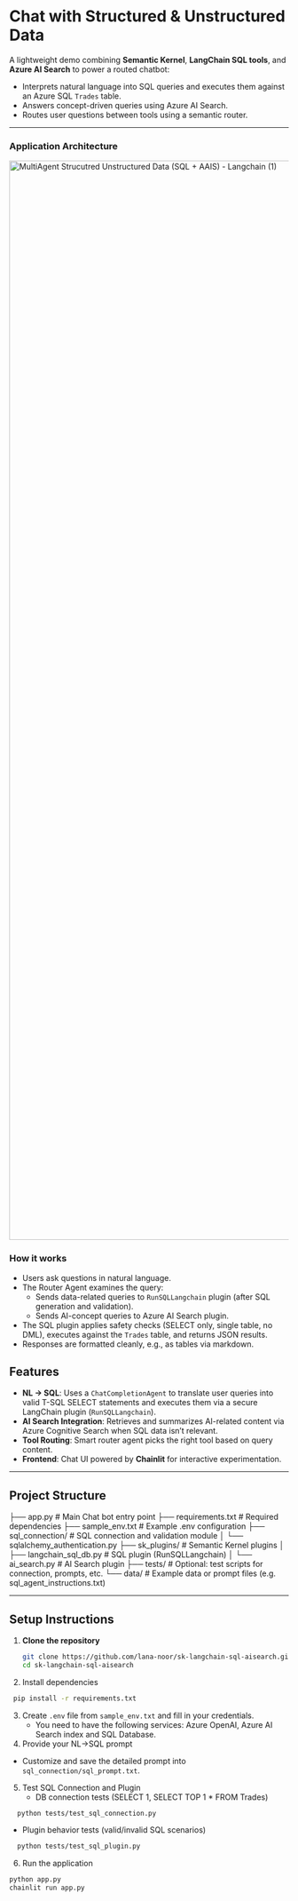 # Chat with Structured & Unstructured Data 

A lightweight demo combining **Semantic Kernel**, **LangChain SQL tools**, and **Azure AI Search** to power a routed chatbot:
- Interprets natural language into SQL queries and executes them against an Azure SQL `Trades` table.
- Answers concept-driven queries using Azure AI Search.
- Routes user questions between tools using a semantic router.

---

### Application Architecture 
<img width="6825" height="1944" alt="MultiAgent Strucutred   Unstructured Data (SQL + AAIS) - Langchain (1)" src="https://github.com/user-attachments/assets/959df070-884d-40d5-8cde-55b28aeaa3ec" />


### How it works 
- Users ask questions in natural language.
- The Router Agent examines the query:
  - Sends data-related queries to ```RunSQLLangchain``` plugin (after SQL generation and validation).
  - Sends AI-concept queries to Azure AI Search plugin.
- The SQL plugin applies safety checks (SELECT only, single table, no DML), executes against the ```Trades``` table, and returns JSON results.
- Responses are formatted cleanly, e.g., as tables via markdown.

##  Features

- **NL → SQL**: Uses a `ChatCompletionAgent` to translate user queries into valid T-SQL SELECT statements and executes them via a secure LangChain plugin (`RunSQLLangchain`).
- **AI Search Integration**: Retrieves and summarizes AI-related content via Azure Cognitive Search when SQL data isn’t relevant.
- **Tool Routing**: Smart router agent picks the right tool based on query content.
- **Frontend**: Chat UI powered by **Chainlit** for interactive experimentation.

---

##  Project Structure
├── app.py                     # Main Chat bot entry point
├── requirements.txt           # Required dependencies
├── sample_env.txt             # Example .env configuration
├── sql_connection/            # SQL connection and validation module
│   └── sqlalchemy_authentication.py
├── sk_plugins/                # Semantic Kernel plugins
│   ├── langchain_sql_db.py    # SQL plugin (RunSQLLangchain)
│   └── ai_search.py           # AI Search plugin
├── tests/                     # Optional: test scripts for connection, prompts, etc.
└── data/                      # Example data or prompt files (e.g. sql_agent_instructions.txt)

---

##  Setup Instructions

1. **Clone the repository**  
   ```bash
   git clone https://github.com/lana-noor/sk-langchain-sql-aisearch.git
   cd sk-langchain-sql-aisearch
   ```
2. Install dependencies
  ```bash
   pip install -r requirements.txt
   ```
3. Create ```.env``` file from ```sample_env.txt``` and fill in your credentials.
   - You need to have the following services: Azure OpenAI, Azure AI Search index and SQL Database. 
4.  Provide your NL→SQL prompt
   - Customize and save the detailed prompt into ```sql_connection/sql_prompt.txt```.
5. Test SQL Connection and Plugin
   - DB connection tests (SELECT 1, SELECT TOP 1 * FROM Trades)
  ```bash
    python tests/test_sql_connection.py
  ```
   - Plugin behavior tests (valid/invalid SQL scenarios)
  ```bash
    python tests/test_sql_plugin.py
  ```
6. Run the application
```bash
python app.py
chainlit run app.py
```
